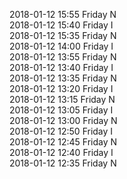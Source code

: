 2018-01-12 15:55 Friday  N  
2018-01-12 15:40 Friday  I  
2018-01-12 15:35 Friday  N  
2018-01-12 14:00 Friday  I  
2018-01-12 13:55 Friday  N  
2018-01-12 13:40 Friday  I  
2018-01-12 13:35 Friday  N  
2018-01-12 13:20 Friday  I  
2018-01-12 13:15 Friday  N  
2018-01-12 13:05 Friday  I  
2018-01-12 13:00 Friday  N  
2018-01-12 12:50 Friday  I  
2018-01-12 12:45 Friday  N  
2018-01-12 12:40 Friday  I  
2018-01-12 12:35 Friday  N  
